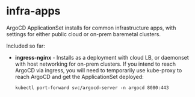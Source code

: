 # infra-apps
ArgoCD ApplicationSet installs for common infrastructure apps, with settings for either public cloud or on-prem baremetal clusters.

Included so far:
- **ingress-nginx** - Installs as a deployment with cloud LB, or daemonset with host networking for on-prem clusters. If you intend to reach ArgoCD via ingress, you will need to temporarily use kube-proxy to reach ArgoCD and get the ApplicationSet deployed:

    `kubectl port-forward svc/argocd-server -n argocd 8080:443`
